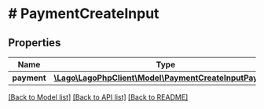 # # PaymentCreateInput

## Properties

Name | Type | Description | Notes
------------ | ------------- | ------------- | -------------
**payment** | [**\Lago\LagoPhpClient\Model\PaymentCreateInputPayment**](PaymentCreateInputPayment.md) |  |

[[Back to Model list]](../../README.md#models) [[Back to API list]](../../README.md#endpoints) [[Back to README]](../../README.md)
